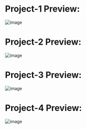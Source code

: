 # Project-1 Preview:
![image](https://github.com/firatbezir/Learn-HTML-CSS-JS/assets/51786059/00aa2edb-4124-4948-b7c2-8e70065d61fe)

# Project-2 Preview:
![image](https://github.com/firatbezir/Learn-HTML-CSS-JS/assets/51786059/845934d9-6049-447c-b546-8e664262daf2)

# Project-3 Preview:
![image](https://github.com/firatbezir/Learn-HTML-CSS-JS/assets/51786059/f7626f2e-9cec-4454-8f81-47b5a7142778)

# Project-4 Preview:
![image](https://github.com/firatbezir/Learn-HTML-CSS-JS/assets/51786059/58648cd1-dd38-4f8c-89f7-516a307ca899)

